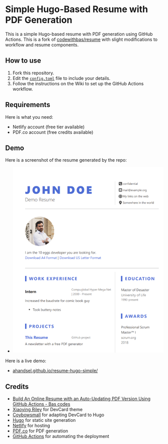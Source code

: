 # Simple Hugo-Based Resume with PDF Generation

This is a simple Hugo-based resume with PDF generation using GitHub Actions.
This is a fork of [codewithbas/resume](https://github.com/codewithbas/resume) with slight modifications to workflow and resume components.


## How to use

1. Fork this repository.
1. Edit the [`config.toml`](./config.toml) file to include your details.
1. Follow the instructions on the Wiki to set up the GitHub Actions workflow.


## Requirements

Here is what you need:

* Netlify account (free tier available)
* PDF.co account (free credits available)


## Demo

Here is a screenshot of the resume generated by the repo:
* ![Screenshot of the resume generated by the repo](./wiki/img/example.png)

Here is a live demo:
* [ahandsel.github.io/resume-hugo-simple/](https://ahandsel.github.io/resume-hugo-simple/)


## Credits

* [Build An Online Resume with an Auto-Updating PDF Version Using GitHub Actions - Bas codes](https://bas.codes/posts/github-actions-resume)
* [Xiaoying Riley](https://themes.3rdwavemedia.com/bootstrap-templates/resume/devcard-bootstrap-5-vcard-portfolio-template-for-software-developers/) for DevCard theme
* [Coybowsmall](https://github.com/cowboysmall-tools/hugo-devresume-theme) for adapting DevCard to Hugo
* [Hugo](https://github.com/gohugoio/hugo) for static site generation
* [Netlify](https://netlify.com) for hosting
* [PDF.co](https://pdf.co) for PDF generation
* [GitHub Actions](https://github.com/features/actions) for automating the deployment
